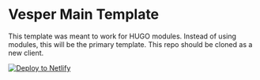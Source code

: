 # Vesper Main Template

This template was meant to work for HUGO modules. Instead of using modules, this will be the primary template. This repo should be cloned as a new client.


<a href="https://app.netlify.com/start/deploy?repository=https://github.com/hungryram/vesper-2022"><img src="https://www.netlify.com/img/deploy/button.svg" alt="Deploy to Netlify"></a>
